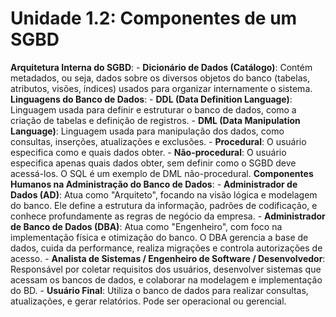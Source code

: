 # Unidade 1.2: Componentes de um SGBD

**Arquitetura Interna do SGBD**: - **Dicionário de Dados (Catálogo)**: Contém metadados, ou seja, dados sobre os diversos objetos do banco (tabelas, atributos, visões, índices) usados para organizar internamente o sistema.
**Linguagens do Banco de Dados**: - **DDL (Data Definition Language)**: Linguagem usada para definir e estruturar o banco de dados, como a criação de tabelas e definição de registros. - **DML (Data Manipulation Language)**: Linguagem usada para manipulação dos dados, como consultas, inserções, atualizações e exclusões. - **Procedural**: O usuário especifica como e quais dados obter. - **Não-procedural**: O usuário especifica apenas quais dados obter, sem definir como o SGBD deve acessá-los. O SQL é um exemplo de DML não-procedural.
**Componentes Humanos na Administração do Banco de Dados**: - **Administrador de Dados (AD)**: Atua como "Arquiteto", focando na visão lógica e modelagem do banco. Ele define a estrutura da informação, padrões de codificação, e conhece profundamente as regras de negócio da empresa. - **Administrador de Banco de Dados (DBA)**: Atua como "Engenheiro", com foco na implementação física e otimização do banco. O DBA gerencia a base de dados, cuida da performance, realiza migrações e controla autorizações de acesso. - **Analista de Sistemas / Engenheiro de Software / Desenvolvedor**: Responsável por coletar requisitos dos usuários, desenvolver sistemas que acessam os bancos de dados, e colaborar na modelagem e implementação do BD. - **Usuário Final**: Utiliza o banco de dados para realizar consultas, atualizações, e gerar relatórios. Pode ser operacional ou gerencial.
